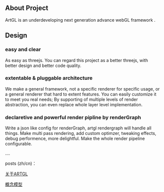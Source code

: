 

## About Project

ArtGL is an underdeveloping next generation advance webGL framework .

## Design

### easy and clear

As easy as threejs. You can regard this project as a better threejs, with better design and better code quality.

### extentable & pluggable architecture

We make a general framework, not a specific renderer for specific usage, or a general renderer that hard to extent features. You can easily customize it to meet you real needs; By supporting of multiple levels of render abstraction, you can even replace whole layer level implementation.

### declaretive and powerful render pipline by renderGraph

Write a json like config for renderGraph, artgl rendergraph will handle all things. Make multi pass rendering, add custom optimzer, tweaking effects, debug performence, more delightful. Make the whole render pipeline configurable.

....

posts (zh/cn)：

[关于ARTGL](./design/about.md)

[概念模型](./design/concept.md)
